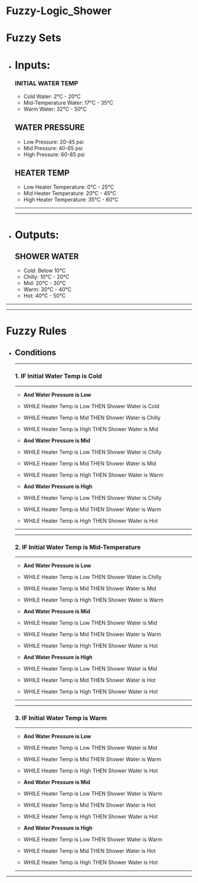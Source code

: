 # Fuzzy-Logic_Shower

# Fuzzy Sets

 - # Inputs:

     ### INITIAL WATER TEMP 
    -  Cold Water: 2°C - 20°C
    - Mid-Temperature Water: 17°C - 35°C
    - Warm Water: 32°C - 50°C


     ## WATER PRESSURE
    - Low Pressure: 20-45 psi
    - Mid Pressure: 40-65 psi
    - High Pressure: 60-85 psi


     ## HEATER TEMP
    - Low Heater Temperature: 0°C - 25°C
    - Mid Heater Temperature: 20°C - 45°C
    - High Heater Temperature: 35°C - 60°C
    ---
    ---
  - # Outputs:

     ## SHOWER WATER
    - Cold: Below 10°C
    - Chilly: 10°C - 20°C
    - Mid: 20°C - 30°C
    - Warm: 30°C - 40°C
    - Hot: 40°C - 50°C
---
---
# Fuzzy Rules

- ## Conditions

    ---
  ### 1. IF Initial Water Temp is Cold
    ---
    - **And Water Pressure is Low**
    - WHILE Heater Temp is Low THEN Shower Water is Cold
    - WHILE Heater Temp is Mid THEN Shower Water is Chilly
    - WHILE Heater Temp is High THEN Shower Water is Mid

    - **And Water Pressure is Mid**
    - WHILE Heater Temp is Low THEN Shower Water is Chilly
    - WHILE Heater Temp is Mid THEN Shower Water is Mid
    - WHILE Heater Temp is High THEN Shower Water is Warm

    - **And Water Pressure is High**
    - WHILE Heater Temp is Low THEN Shower Water is Chilly
    - WHILE Heater Temp is Mid THEN Shower Water is Warm
    - WHILE Heater Temp is High THEN Shower Water is Hot
    ---
    ---
    ### 2. IF Initial Water Temp is Mid-Temperature
    ---
    - **And Water Pressure is Low**
    - WHILE Heater Temp is Low THEN Shower Water is Chilly
    - WHILE Heater Temp is Mid THEN Shower Water is Mid
    - WHILE Heater Temp is High THEN Shower Water is Warm

    - **And Water Pressure is Mid**
    - WHILE Heater Temp is Low THEN Shower Water is Mid
    - WHILE Heater Temp is Mid THEN Shower Water is Warm
    - WHILE Heater Temp is High THEN Shower Water is Hot

    - **And Water Pressure is High**
    - WHILE Heater Temp is Low THEN Shower Water is Mid
    - WHILE Heater Temp is Mid THEN Shower Water is Hot
    - WHILE Heater Temp is High THEN Shower Water is Hot
    ---
    ---
    ### 3. IF Initial Water Temp is Warm
    ---

    - **And Water Pressure is Low**
    - WHILE Heater Temp is Low THEN Shower Water is Mid
    - WHILE Heater Temp is Mid THEN Shower Water is Warm
    - WHILE Heater Temp is High THEN Shower Water is Hot

    - **And Water Pressure is Mid**
    - WHILE Heater Temp is Low THEN Shower Water is Warm
    - WHILE Heater Temp is Mid THEN Shower Water is Hot
    - WHILE Heater Temp is High THEN Shower Water is Hot

    - **And Water Pressure is High**
    - WHILE Heater Temp is Low THEN Shower Water is Warm
    - WHILE Heater Temp is Mid THEN Shower Water is Hot
    - WHILE Heater Temp is High THEN Shower Water is Hot
    ---
---